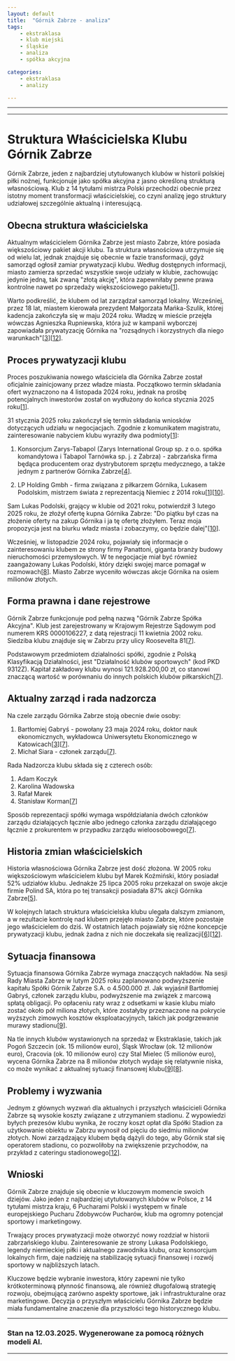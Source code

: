 ```yaml
---
layout: default
title:  "Górnik Zabrze - analiza"
tags: 
    - ekstraklasa
    - klub miejski
    - śląskie
    - analiza
    - spółka akcyjna

categories:
    - ekstraklasa
    - analizy

---
```


[1]: https://polskieradio24.pl/artykul/3478906,lukas-podolski-wlascicielem-gornika-zabrze-pilkarz-zlozyl-oferte  
[2]: https://www.pb.pl/kto-jest-wlascicielem-gornika-zabrze-prasa-259691  
[3]: https://zabrze.com.pl/i,gornik-zabrze-ma-nowy-zarzad,100,957444.html  
[4]: https://kanalsportowy.pl/pilka-nozna/gornik-zabrze-lukas-podolski-wlasciciel/  
[5]: http://www.90minut.pl/news/30/news306085.html  
[6]: https://www.slaskibiznes.pl/wiadomosci,gornik-zabrze-sprzedany-w-biegu-transakcja-musi-byc-przejrzysta,wia5-1-9936.html  
[7]: https://krs-pobierz.pl/gornik-zabrze-spolka-akcyjna-i9985  
[8]: https://www.goal.pl/ekstraklasa/gornik-zabrze-na-sprzedaz-nowy-wlasciciel/  
[9]: https://gol24.pl/gornik-zabrze-zmowa-milczenia-wokol-sprzedazy-klubu-radni-szykuja-zastrzyk-4-5-mln-zl-z-kasy-miasta/ar/c2p2-27262547  
[10]: https://www.goal.pl/ekstraklasa/lukas-podolski-gornik-zabrze-kupi-klub-pilkarz-potwierdza/  
[11]: https://sportowefakty.wp.pl/pilka-reczna/1174224/gornik-zabrze-straci-wlasciciela-szykuja-sie-duze-problemy  
[12]: https://przegladsportowy.onet.pl/pilka-nozna/ekstraklasa/zmiany-zmiany-zmiany-lukas-podolski-dostal-to-czego-chcial/7wrwfyf  
[13]: https://pl.wikipedia.org/wiki/G%C3%B3rnik_Zabrze  
[14]: https://www.handballzabrze.pl/index.php/klub/wladze  
[15]: https://www.gornikzabrze.pl/dla-akcjonariuszy  
[16]: https://dziennikzachodni.pl/gornik-zabrze-nowy-zarzad-juz-w-czwartek-sprzedaz-klubu-tez-coraz-blizej/ar/c2-18534453  
[17]: https://www.sportmarketing.pl/sponsoring-sportu/76937/wlasciciel-i-prezes-gornika-zabrze-odejdzie-po-zakonczeniu-sezonu/  
[18]: https://dziennikzachodni.pl/gornik-zabrze-opublikowal-swoj-raport-finansowy-jakim-bilansem-zakonczyl-rok-2020/ar/c2-15524165  
[19]: https://www.gornikzabrze.pl/zarz%C4%85d  
[20]: https://gol24.pl/tag/gornik-zabrze-wlasciciel  
[21]: https://rejestr.io/krs/106227/gornik-zabrze  
[22]: https://sportowefakty.wp.pl/pilka-nozna/1177210/na-razie-jest-cisza-podolski-zabral-glos-w-temacie-prywatyzacji-gornika  
[23]: https://sport.tvp.pl/85215697/gornik-zabrze-w-opalach-odchodzi-bogdan-kmiecik-wlasciciel-i-prezes  

---

---

# Struktura Właścicielska Klubu Górnik Zabrze

Górnik Zabrze, jeden z najbardziej utytułowanych klubów w historii polskiej piłki nożnej, funkcjonuje jako spółka akcyjna z jasno określoną strukturą własnościową. Klub z 14 tytułami mistrza Polski przechodzi obecnie przez istotny moment transformacji właścicielskiej, co czyni analizę jego struktury udziałowej szczególnie aktualną i interesującą.

## Obecna struktura właścicielska

Aktualnym właścicielem Górnika Zabrze jest miasto Zabrze, które posiada większościowy pakiet akcji klubu. Ta struktura własnościowa utrzymuje się od wielu lat, jednak znajduje się obecnie w fazie transformacji, gdyż samorząd ogłosił zamiar prywatyzacji klubu. Według dostępnych informacji, miasto zamierza sprzedać wszystkie swoje udziały w klubie, zachowując jedynie jedną, tak zwaną "złotą akcję", która zapewniłaby pewne prawa kontrolne nawet po sprzedaży większościowego pakietu\[[1]\].

Warto podkreślić, że klubem od lat zarządzał samorząd lokalny. Wcześniej, przez 18 lat, miastem kierowała prezydent Małgorzata Mańka-Szulik, której kadencja zakończyła się w maju 2024 roku. Władzę w mieście przejęła wówczas Agnieszka Rupniewska, która już w kampanii wyborczej zapowiadała prywatyzację Górnika na "rozsądnych i korzystnych dla niego warunkach"\[[3]\]\[[12]\].

## Proces prywatyzacji klubu

Proces poszukiwania nowego właściciela dla Górnika Zabrze został oficjalnie zainicjowany przez władze miasta. Początkowo termin składania ofert wyznaczono na 4 listopada 2024 roku, jednak na prośbę potencjalnych inwestorów został on wydłużony do końca stycznia 2025 roku\[[1]\]. 

31 stycznia 2025 roku zakończył się termin składania wniosków dotyczących udziału w negocjacjach. Zgodnie z komunikatem magistratu, zainteresowanie nabyciem klubu wyraziły dwa podmioty\[[1]\]:

1. Konsorcjum Zarys-Tabapol (Zarys International Group sp. z o.o. spółka komandytowa i Tabapol Tarnówka sp. j. z Zabrza) - zabrzańska firma będąca producentem oraz dystrybutorem sprzętu medycznego, a także jednym z partnerów Górnika Zabrze\[[4]\].

2. LP Holding Gmbh - firma związana z piłkarzem Górnika, Lukasem Podolskim, mistrzem świata z reprezentacją Niemiec z 2014 roku\[[1]\]\[[10]\].

Sam Lukas Podolski, grający w klubie od 2021 roku, potwierdził 3 lutego 2025 roku, że złożył ofertę kupna Górnika Zabrze: "Do piątku był czas na złożenie oferty na zakup Górnika i ja tę ofertę złożyłem. Teraz moja propozycja jest na biurku władz miasta i zobaczymy, co będzie dalej"\[[10]\].

Wcześniej, w listopadzie 2024 roku, pojawiały się informacje o zainteresowaniu klubem ze strony firmy Panattoni, giganta branży budowy nieruchomości przemysłowych. W te negocjacje miał być również zaangażowany Lukas Podolski, który dzięki swojej marce pomagał w rozmowach\[[8]\]. Miasto Zabrze wyceniło wówczas akcje Górnika na osiem milionów złotych.

## Forma prawna i dane rejestrowe

Górnik Zabrze funkcjonuje pod pełną nazwą "Górnik Zabrze Spółka Akcyjna". Klub jest zarejestrowany w Krajowym Rejestrze Sądowym pod numerem KRS 0000106227, z datą rejestracji 11 kwietnia 2002 roku. Siedziba klubu znajduje się w Zabrzu przy ulicy Roosevelta 81\[[7]\].

Podstawowym przedmiotem działalności spółki, zgodnie z Polską Klasyfikacją Działalności, jest "Działalność klubów sportowych" (kod PKD 9312Z). Kapitał zakładowy klubu wynosi 121.928.200,00 zł, co stanowi znaczącą wartość w porównaniu do innych polskich klubów piłkarskich\[[7]\].

## Aktualny zarząd i rada nadzorcza

Na czele zarządu Górnika Zabrze stoją obecnie dwie osoby:
1. Bartłomiej Gabryś - powołany 23 maja 2024 roku, doktor nauk ekonomicznych, wykładowca Uniwersytetu Ekonomicznego w Katowicach\[[3]\]\[[7]\].
2. Michał Siara - członek zarządu\[[7]\].

Rada Nadzorcza klubu składa się z czterech osób:
1. Adam Koczyk
2. Karolina Wadowska
3. Rafał Marek
4. Stanisław Korman\[[7]\]

Sposób reprezentacji spółki wymaga współdziałania dwóch członków zarządu działających łącznie albo jednego członka zarządu działającego łącznie z prokurentem w przypadku zarządu wieloosobowego\[[7]\].

## Historia zmian właścicielskich

Historia własnościowa Górnika Zabrze jest dość złożona. W 2005 roku większościowym właścicielem klubu był Marek Koźmiński, który posiadał 52% udziałów klubu. Jednakże 25 lipca 2005 roku przekazał on swoje akcje firmie Polind SA, która po tej transakcji posiadała 87% akcji Górnika Zabrze\[[5]\].

W kolejnych latach struktura właścicielska klubu ulegała dalszym zmianom, a w rezultacie kontrolę nad klubem przejęło miasto Zabrze, które pozostaje jego właścicielem do dziś. W ostatnich latach pojawiały się różne koncepcje prywatyzacji klubu, jednak żadna z nich nie doczekała się realizacji\[[6]\]\[[12]\].

## Sytuacja finansowa

Sytuacja finansowa Górnika Zabrze wymaga znaczących nakładów. Na sesji Rady Miasta Zabrze w lutym 2025 roku zaplanowano podwyższenie kapitału Spółki Górnik Zabrze S.A. o 4.500.000 zł. Jak wyjaśnił Bartłomiej Gabryś, członek zarządu klubu, podwyższenie ma związek z marcową spłatą obligacji. Po opłaceniu raty wraz z odsetkami w kasie klubu miało zostać około pół miliona złotych, które zostałyby przeznaczone na pokrycie wyższych zimowych kosztów eksploatacyjnych, takich jak podgrzewanie murawy stadionu\[[9]\].

Na tle innych klubów wystawionych na sprzedaż w Ekstraklasie, takich jak Pogoń Szczecin (ok. 15 milionów euro), Śląsk Wrocław (ok. 12 milionów euro), Cracovia (ok. 10 milionów euro) czy Stal Mielec (5 milionów euro), wycena Górnika Zabrze na 8 milionów złotych wydaje się relatywnie niska, co może wynikać z aktualnej sytuacji finansowej klubu\[[9]\]\[[8]\].

## Problemy i wyzwania

Jednym z głównych wyzwań dla aktualnych i przyszłych właścicieli Górnika Zabrze są wysokie koszty związane z utrzymaniem stadionu. Z wypowiedzi byłych prezesów klubu wynika, że roczny koszt opłat dla Spółki Stadion za użytkowanie obiektu w Zabrzu wynosił od pięciu do siedmiu milionów złotych. Nowi zarządzający klubem będą dążyli do tego, aby Górnik stał się operatorem stadionu, co pozwoliłoby na zwiększenie przychodów, na przykład z cateringu stadionowego\[[12]\].

## Wnioski

Górnik Zabrze znajduje się obecnie w kluczowym momencie swoich dziejów. Jako jeden z najbardziej utytułowanych klubów w Polsce, z 14 tytułami mistrza kraju, 6 Pucharami Polski i występem w finale europejskiego Pucharu Zdobywców Pucharów, klub ma ogromny potencjał sportowy i marketingowy.

Trwający proces prywatyzacji może otworzyć nowy rozdział w historii zabrzańskiego klubu. Zainteresowanie ze strony Lukasa Podolskiego, legendy niemieckiej piłki i aktualnego zawodnika klubu, oraz konsorcjum lokalnych firm, daje nadzieję na stabilizację sytuacji finansowej i rozwój sportowy w najbliższych latach.

Kluczowe będzie wybranie inwestora, który zapewni nie tylko krótkoterminową płynność finansową, ale również długofalową strategię rozwoju, obejmującą zarówno aspekty sportowe, jak i infrastrukturalne oraz marketingowe. Decyzja o przyszłym właścicielu Górnika Zabrze będzie miała fundamentalne znaczenie dla przyszłości tego historycznego klubu.

--- 

### Stan na 12.03.2025. Wygenerowane za pomocą różnych modeli AI.
---